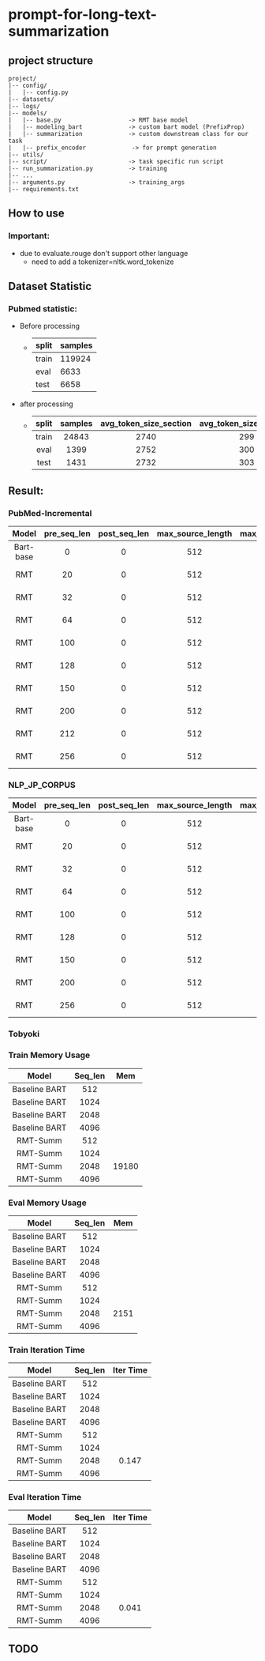# prompt-for-long-text-summarization

## project structure

```
project/
|-- config/
|   |-- config.py
|-- datasets/
|-- logs/
|-- models/
|   |-- base.py                   -> RMT base model
|   |-- modeling_bart             -> custom bart model (PrefixProp) 
|   |-- summarization             -> custom downstream class for our task
|   |-- prefix_encoder             -> for prompt generation
|-- utils/
|-- script/                       -> task specific run script
|-- run_summarization.py          -> training
|-- ...
|-- arguments.py                  -> training_args
|-- requirements.txt  
```
## How to use
### Important:
* due to evaluate.rouge don't support other language 
  * need to add a tokenizer=nltk.word_tokenize

## Dataset Statistic

### **Pubmed statistic:**

* Before processing
  * | split | samples |
    | ----- | ------- |
    | train | 119924  |
    | eval  | 6633    |
    | test  | 6658    |
* after processing
  * | split | samples | avg_token_size_section | avg_token_size_abstract |
    | :---: | :-----: | :--------------------: | :---------------------: |
    | train |  24843  |          2740          |           299           |
    | eval |  1399  |          2752          |           300           |
    | test |  1431  |          2732          |           303           |

## Result:
### PubMed-Incremental

|   Model   | pre_seq_len | post_seq_len | max_source_length | max_target_length | rouge1 | rouge2 | rougeL | batch_size |  lr  |  |
| :-------: | :---------: | :----------: | :---------------: | :---------------: | :----: | :----: | :----: | :--------: | :--: | :-: |
| Bart-base |      0      |      0      |        512        |        300        | 49.35 | 19.38 | 48.05 |   2 * 3   | 5e-5 |  |
|    RMT    |     20     |      0      |        512        |        300        | 48.94 | 18.76 | 47.66 |   2 * 3   | 5e-5 |  |
|    RMT    |     32     |      0      |        512        |        300        | 49.44 | 19.16 | 48.14 |   2 * 3   | 5e-5 |  |
|    RMT    |     64     |      0      |        512        |        300        | 49.14 | 18.79 | 47.85 |   2 * 3   | 5e-5 |  |
|    RMT    |     100     |      0      |        512        |        300        | 49.83 | 19.66 | 48.52 |   2 * 3   | 5e-5 |  |
|    RMT    |     128     |      0      |        512        |        300        | 50.04 | 19.75 | 48.72 |   2 * 3   | 5e-5 |  |
|    RMT    |     150     |      0      |        512        |        300        | 50.15 | 19.91 | 48.85 |   2 * 3   | 5e-5 |  |
|    RMT    |     200     |      0      |        512        |        300        | 50.59 | 20.24 | 49.31 |   2 * 3   | 5e-5 |  |
|    RMT    |     212     |      0      |        512        |        300        | 50.25 | 20.03 | 48.95 |   2 * 3   | 5e-5 |  |
|    RMT    |     256     |      0      |        512        |        300        | 50.25 | 20.03 | 48.92 |   2 * 3   | 5e-5 |  |


### NLP_JP_CORPUS

|   Model   | pre_seq_len | post_seq_len | max_source_length | max_target_length | rouge1 | rouge2 | rougeL | batch_size | lr   |
| :-------: | :---------: | :----------: | :---------------: | :---------------: | :----: | :----: | :----: | :--------: | ---- |
| Bart-base |      0      |      0      |        512        |        300        | 51.62 | 19.84 | 50.49 |   1 * 3   | 3e-6 |
|    RMT    |     20     |      0      |        512        |        300        | 50.75 | 20.18 | 49.02 |   1 * 3   | 3e-6 |
|    RMT    |     32     |      0      |        512        |        300        | 50.89 | 20.21 | 49.01 |   1 * 3   | 3e-6 |
|    RMT    |     64     |      0      |        512        |        300        | 50.66 | 20.17 | 48.85 |   1 * 3   | 3e-6 |
|    RMT    |     100     |      0      |        512        |        300        | 51.44 | 19.51 | 49.58 |   1 * 3   | 3e-6 |
|    RMT    |     128     |      0      |        512        |        300        | 51.70 | 19.53 | 49.67 |   1 * 3   | 3e-6 |
|    RMT    |     150     |      0      |        512        |        300        | 52.05 | 19.89 | 49.94 |   1 * 3   | 3e-6 |
|    RMT    |     200     |      0      |        512        |        300        | 51.16 | 19.87 | 49.31 |   1 * 3   | 3e-6 |
|    RMT    |     256     |      0      |        512        |        300        | 50.82 | 19.53 | 48.98 |   1 * 3   | 3e-6 |


### Tobyoki

### Train Memory Usage
| Model | Seq_len | Mem |
| :--: | :--: | :--: |
| Baseline BART | 512 |    |
| Baseline BART | 1024 |    |
| Baseline BART | 2048 |    |
| Baseline BART | 4096 |    |
| RMT-Summ | 512 |    |
| RMT-Summ | 1024 |    |
| RMT-Summ | 2048 | 19180 |
| RMT-Summ | 4096 |    |

### Eval Memory Usage
| Model | Seq_len | Mem |
| :--: | :--: | :--: |
| Baseline BART | 512 |    |
| Baseline BART | 1024 |    |
| Baseline BART | 2048 |    |
| Baseline BART | 4096 |    |
| RMT-Summ | 512 |    |
| RMT-Summ | 1024 |    |
| RMT-Summ | 2048 | 2151 |
| RMT-Summ | 4096 |    |

### Train Iteration Time
| Model | Seq_len | Iter Time |
| :--: | :--: | :--: |
| Baseline BART | 512 |    |
| Baseline BART | 1024 |    |
| Baseline BART | 2048 |    |
| Baseline BART | 4096 |    |
| RMT-Summ | 512 |    |
| RMT-Summ | 1024 |    |
| RMT-Summ | 2048 | 0.147 |
| RMT-Summ | 4096 |    |

### Eval Iteration Time 
| Model | Seq_len | Iter Time |
| :--: | :--: | :--: |
| Baseline BART | 512 |    |
| Baseline BART | 1024 |    |
| Baseline BART | 2048 |    |
| Baseline BART | 4096 |    |
| RMT-Summ | 512 |    |
| RMT-Summ | 1024 |    |
| RMT-Summ | 2048 | 0.041 |
| RMT-Summ | 4096 |    |

## TODO
